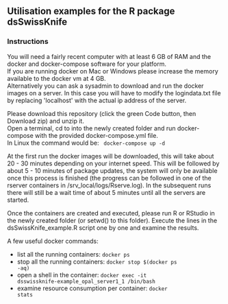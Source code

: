 ## Utilisation examples for the R package dsSwissKnife

### Instructions
You will need a fairly recent computer with at least 6 GB of RAM and the docker and docker-compose software for your platform.\
If you are running docker on Mac or Windows please increase the memory available to the docker vm at 4 GB.\
Alternatively you can ask a sysadmin to download and run the docker images on a server. In this case you will have to modify the logindata.txt file
by replacing 'localhost' with the actual ip address of the server.

Please download this repository (click the green Code button, then Download zip) and unzip it.\
Open a terminal, cd to into the newly created folder and run docker-compose with the provided docker-compose.yml file.\
In Linux the command would be:
<code>
docker-compose up -d
</code>
  
At the first run the docker images will be downloaded, this will take about 20 - 30 minutes depending on your internet speed.
This will be followed by about 5 - 10  minutes of package updates, the system will only be available once this process is finished (the progress can be followed in one of the rserver containers in /srv_local/logs/Rserve.log). In the subsequent runs there will still be a wait time of about 5 minutes until all the servers are started.

Once the containers are created and executed, please run R or RStudio in the newly created folder (or setwd() to this folder).
Execute the lines in the dsSwissKnife_example.R script one by one and examine the results.

A few useful docker commands:
* list all the running containers:             <code>docker ps</code>
* stop all the running containers:             <code>docker stop $(docker ps -aq)</code>
* open a shell in the container:               <code>docker exec -it dsswissknife-example_opal_server1_1 /bin/bash</code>
* examine resource consumption per container:  <code>docker stats</code>



